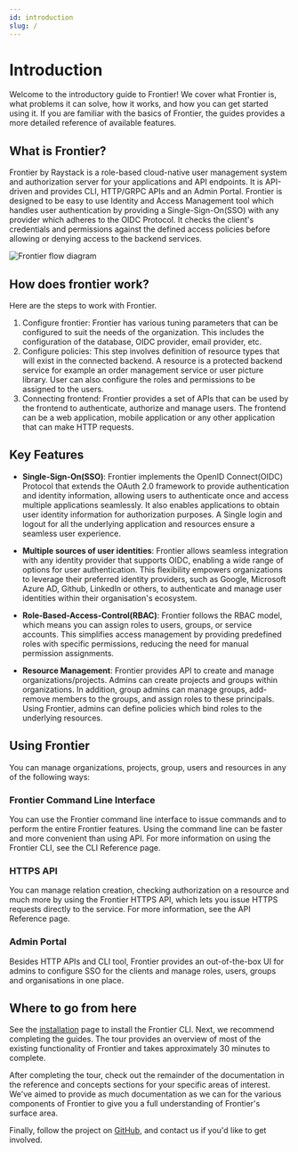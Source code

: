 ```yaml
---
id: introduction
slug: /
---
```


# Introduction

Welcome to the introductory guide to Frontier! We cover what Frontier is, what problems it can solve, how it works, and how you can get started using it. If you are familiar with the basics of Frontier, the guides provides a more detailed reference of available features.

## What is Frontier?

Frontier by Raystack is a role-based cloud-native user management system and authorization server for your applications and API endpoints. It is API-driven and provides CLI, HTTP/GRPC APIs and an Admin Portal. Frontier is designed to be easy to use Identity and Access Management tool which handles user authentication by providing a Single-Sign-On(SSO) with any provider which adheres to the OIDC Protocol. It checks the client's credentials and permissions against the defined access policies before allowing or denying access to the backend services.

![Frontier flow diagram](./frontier-flow-diagram.png)

## How does frontier work?

Here are the steps to work with Frontier.

1. Configure frontier: Frontier has various tuning parameters that can be configured to suit the needs of the organization.
   This includes the configuration of the database, OIDC provider, email provider, etc.
2. Configure policies: This step involves definition of resource types that will exist in the connected backend.
   A resource is a protected backend service for example an order management service or user picture library. User can
   also configure the roles and permissions to be assigned to the users.
3. Connecting frontend: Frontier provides a set of APIs that can be used by the frontend to authenticate, authorize and
   manage users. The frontend can be a web application, mobile application or any other application that can make HTTP
   requests.

## Key Features

- **Single-Sign-On(SSO)**: Frontier implements the OpenID Connect(OIDC) Protocol that extends the OAuth 2.0 framework to provide authentication and identity information, allowing users to authenticate once and access multiple applications seamlessly. It also enables applications to obtain user identity information for authorization purposes. A Single login and logout for all the underlying application and resources ensure a seamless user experience.

- **Multiple sources of user identities**: Frontier allows seamless integration with any identity provider that supports OIDC, enabling a wide range of options for user authentication. This flexibility empowers organizations to leverage their preferred identity providers, such as Google, Microsoft Azure AD, Github, LinkedIn or others, to authenticate and manage user identities within their organisation's ecosystem.

- **Role-Based-Access-Control(RBAC)**: Frontier follows the RBAC model, which means you can assign roles to users, groups, or service accounts. This simplifies access management by providing predefined roles with specific permissions, reducing the need for manual permission assignments.

- **Resource Management**: Frontier provides API to create and manage organizations/projects. Admins can create projects and groups within organizations. In addition, group admins can manage groups, add-remove members to the groups, and assign roles to these principals. Using Frontier, admins can define policies which bind roles to the underlying resources.

## Using Frontier

You can manage organizations, projects, group, users and resources in any of the following ways:

### Frontier Command Line Interface

You can use the Frontier command line interface to issue commands and to perform the entire Frontier features. Using the command line can be faster and more convenient than using API. For more information on using the Frontier CLI, see the CLI Reference page.

### HTTPS API

You can manage relation creation, checking authorization on a resource and much more by using the Frontier HTTPS API, which lets you issue HTTPS requests directly to the service. For more information, see the API Reference page.

### Admin Portal

Besides HTTP APIs and CLI tool, Frontier provides an out-of-the-box UI for admins to configure SSO for the clients and manage roles, users, groups and organisations in one place.

## Where to go from here

See the [installation](./installation) page to install the Frontier CLI. Next, we recommend completing the guides. The tour provides an overview of most of the existing functionality of Frontier and takes approximately 30 minutes to complete.

After completing the tour, check out the remainder of the documentation in the reference and concepts sections for your specific areas of interest. We've aimed to provide as much documentation as we can for the various components of Frontier to give you a full understanding of Frontier's surface area.

Finally, follow the project on [GitHub](https://github.com/raystack/frontier), and contact us if you'd like to get involved.

